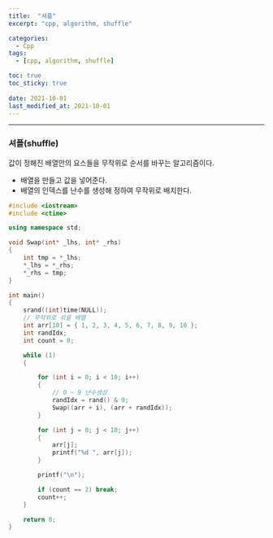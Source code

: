 ```yaml
---
title:  "셔플"
excerpt: "cpp, algorithm, shuffle"

categories:
  - Cpp
tags:
  - [cpp, algorithm, shuffle]

toc: true
toc_sticky: true
 
date: 2021-10-01
last_modified_at: 2021-10-01
---  
```


***

### 셔플(shuffle)  
값이 정해진 배열안의 요스들을 무작위로 순서를 바꾸는 알고리즘이다.  

* 배열을 만들고 값을 넣어준다.  
* 배열의 인덱스를 난수를 생성해 정하여 무작위로 배치한다.

```cpp
#include <iostream>
#include <ctime>

using namespace std;

void Swap(int* _lhs, int* _rhs)
{
	int tmp = *_lhs;
	*_lhs = *_rhs;
	*_rhs = tmp;
}

int main()
{
	srand((int)time(NULL));
	// 무작위로 섞을 배열
	int arr[10] = { 1, 2, 3, 4, 5, 6, 7, 8, 9, 10 };
	int randIdx;
	int count = 0;

	while (1)
	{

		for (int i = 0; i < 10; i++)
		{
			// 0 ~ 9 난수생성
			randIdx = rand() & 9;
			Swap((arr + i), (arr + randIdx));
		}

		for (int j = 0; j < 10; j++)
		{
			arr[j];
			printf("%d ", arr[j]);
		}

		printf("\n");

		if (count == 2) break;
		count++;
	}

	return 0;
}
```